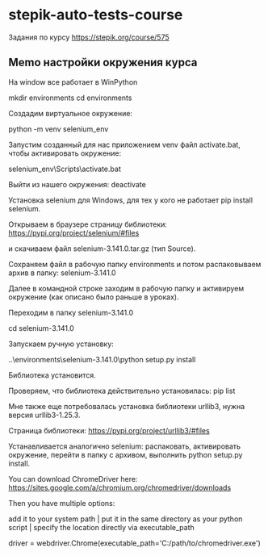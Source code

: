 # stepik-auto-tests-course
Задания по курсу https://stepik.org/course/575

## Memo настройки окружения курса

На window все работает в WinPython

mkdir environments
cd environments

Создадим виртуальное окружение:

python -m venv selenium_env

Запустим созданный для нас приложением venv файл activate.bat, чтобы активировать окружение:

selenium_env\Scripts\activate.bat

Выйти из нашего окружения: deactivate


Установка selenium для Windows, для тех у кого не работает pip install selenium.

Открываем в браузере страницу библиотеки: https://pypi.org/project/selenium/#files

и скачиваем файл selenium-3.141.0.tar.gz (тип Source).

Сохраняем файл в рабочую папку environments и потом распаковываем архив в папку: selenium-3.141.0

Далее в командной строке заходим в рабочую папку и активируем окружение (как описано было раньше в уроках).

Переходим в папку selenium-3.141.0

cd selenium-3.141.0

Запускаем ручную установку:

..\environments\selenium-3.141.0\python setup.py install

Библиотека установится.

Проверяем, что библиотека действительно установилась: pip list

Мне также еще потребовалась установка библиотеки urllib3, нужна версия urllib3-1.25.3.

Страница библиотеки: https://pypi.org/project/urllib3/#files

Устанавливается аналогично selenium: распаковать, активировать окружение, перейти в папку с архивом, выполнить python setup.py install.

You can download ChromeDriver here: https://sites.google.com/a/chromium.org/chromedriver/downloads

Then you have multiple options:

add it to your system path |
put it in the same directory as your python script |
specify the location directly via executable_path

driver = webdriver.Chrome(executable_path='C:/path/to/chromedriver.exe')